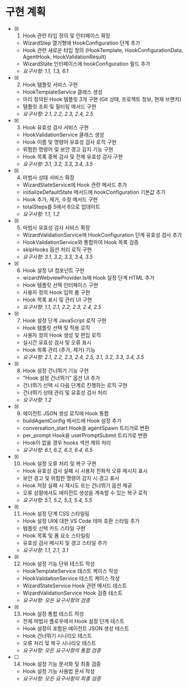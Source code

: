 # 구현 계획

- [x] 1. Hook 관련 타입 정의 및 인터페이스 확장
  - WizardStep 열거형에 HookConfiguration 단계 추가
  - Hook 관련 새로운 타입 정의 (HookTemplate, HookConfigurationData, AgentHook, HookValidationResult)
  - WizardState 인터페이스에 hookConfiguration 필드 추가
  - _요구사항: 1.1, 1.3, 6.1_

- [x] 2. Hook 템플릿 서비스 구현
  - HookTemplateService 클래스 생성
  - 미리 정의된 Hook 템플릿 3개 구현 (Git 상태, 프로젝트 정보, 현재 브랜치)
  - 템플릿 조회 및 필터링 메서드 구현
  - _요구사항: 2.1, 2.2, 2.3, 2.4, 2.5_

- [x] 3. Hook 유효성 검사 서비스 구현
  - HookValidationService 클래스 생성
  - Hook 이름 및 명령어 유효성 검사 로직 구현
  - 위험한 명령어 및 보안 경고 감지 기능 구현
  - Hook 목록 중복 검사 및 전체 유효성 검사 구현
  - _요구사항: 3.1, 3.2, 3.3, 3.4, 3.5_

- [x] 4. 마법사 상태 서비스 확장
  - WizardStateService에 Hook 관련 메서드 추가
  - initializeDefaultState 메서드에 hookConfiguration 기본값 추가
  - Hook 추가, 제거, 수정 메서드 구현
  - totalSteps를 5에서 6으로 업데이트
  - _요구사항: 1.1, 1.2_

- [x] 5. 마법사 유효성 검사 서비스 확장
  - WizardValidationService에 HookConfiguration 단계 유효성 검사 추가
  - HookValidationService와 통합하여 Hook 목록 검증
  - skipHooks 옵션 처리 로직 구현
  - _요구사항: 3.1, 3.2, 3.3, 3.4, 3.5_

- [x] 6. Hook 설정 UI 컴포넌트 구현
  - wizardWebviewProvider.ts에 Hook 설정 단계 HTML 추가
  - Hook 템플릿 선택 인터페이스 구현
  - 사용자 정의 Hook 입력 폼 구현
  - Hook 목록 표시 및 관리 UI 구현
  - _요구사항: 1.1, 2.1, 2.2, 2.3, 2.4, 2.5_

- [x] 7. Hook 설정 단계 JavaScript 로직 구현
  - Hook 템플릿 선택 및 적용 로직
  - 사용자 정의 Hook 생성 및 편집 로직
  - 실시간 유효성 검사 및 오류 표시
  - Hook 목록 관리 (추가, 제거) 기능
  - _요구사항: 2.1, 2.2, 2.3, 2.4, 2.5, 3.1, 3.2, 3.3, 3.4, 3.5_

- [x] 8. Hook 설정 건너뛰기 기능 구현
  - "Hook 설정 건너뛰기" 옵션 UI 추가
  - 건너뛰기 선택 시 다음 단계로 진행하는 로직 구현
  - 건너뛰기 상태 관리 및 유효성 검사 처리
  - _요구사항: 1.2_

- [x] 9. 에이전트 JSON 생성 로직에 Hook 통합
  - buildAgentConfig 메서드에 Hook 설정 추가
  - conversation_start Hook을 agentSpawn 트리거로 변환
  - per_prompt Hook을 userPromptSubmit 트리거로 변환
  - Hook이 없을 경우 hooks 섹션 제외 처리
  - _요구사항: 6.1, 6.2, 6.3, 6.4, 6.5_

- [x] 10. Hook 설정 오류 처리 및 복구 구현
  - Hook 유효성 검사 실패 시 사용자 친화적 오류 메시지 표시
  - 보안 경고 및 위험한 명령어 감지 시 경고 표시
  - Hook 저장 실패 시 재시도 또는 건너뛰기 옵션 제공
  - 오류 상황에서도 에이전트 생성을 계속할 수 있는 복구 로직
  - _요구사항: 5.1, 5.2, 5.3, 5.4, 5.5_

- [x] 11. Hook 설정 단계 CSS 스타일링
  - Hook 설정 UI에 대한 VS Code 테마 호환 스타일 추가
  - 템플릿 선택 카드 스타일 구현
  - Hook 목록 및 폼 요소 스타일링
  - 유효성 검사 메시지 및 경고 스타일 추가
  - _요구사항: 1.1, 2.1, 3.1_

- [x] 12. Hook 설정 기능 단위 테스트 작성
  - HookTemplateService 테스트 케이스 작성
  - HookValidationService 테스트 케이스 작성
  - WizardStateService Hook 관련 메서드 테스트
  - WizardValidationService Hook 검증 테스트
  - _요구사항: 모든 요구사항의 검증_

- [x] 13. Hook 설정 통합 테스트 작성
  - 전체 마법사 플로우에서 Hook 설정 단계 테스트
  - Hook 설정이 포함된 에이전트 JSON 생성 테스트
  - Hook 건너뛰기 시나리오 테스트
  - 오류 처리 및 복구 시나리오 테스트
  - _요구사항: 모든 요구사항의 통합 검증_

- [ ] 14. Hook 설정 기능 문서화 및 최종 검증
  - Hook 설정 기능 사용법 문서 작성
  - _요구사항: 모든 요구사항의 최종 검증_